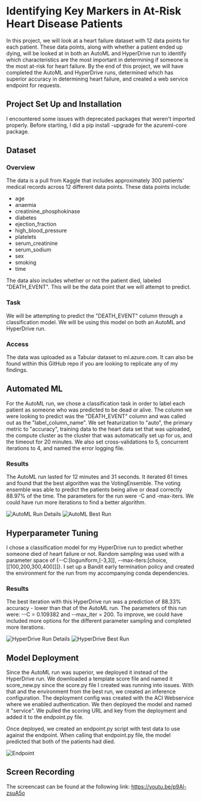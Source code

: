# Identifying Key Markers in At-Risk Heart Disease Patients

In this project, we will look at a heart failure dataset with 12 data points for each patient. These data points, along with whether a patient ended up dying, will be looked at in both an AutoML and HyperDrive run to identify which characteristics are the most important in determining if someone is the most at-risk for heart failure. By the end of this project, we will have completed the AutoML and HyperDrive runs, determined which has superior accuracy in determining heart failure, and created a web service endpoint for requests.

## Project Set Up and Installation
I encountered some issues with deprecated packages that weren't imported properly. Before starting, I did a pip install -upgrade for the azureml-core package.

## Dataset

### Overview
The data is a pull from Kaggle that includes approximately 300 patients' medical records across 12 different data points. These data points include:
- age
- anaemia
- creatinine_phosphokinase
- diabetes
- ejection_fraction
- high_blood_pressure
- platelets
- serum_creatinine
- serum_sodium
- sex
- smoking
- time

The data also includes whether or not the patient died, labeled "DEATH_EVENT". This will be the data point that we will attempt to predict.

### Task
We will be attempting to predict the "DEATH_EVENT" column through a classification model. We will be using this model on both an AutoML and HyperDrive run.

### Access
The data was uploaded as a Tabular dataset to ml.azure.com. It can also be found within this GitHub repo if you are looking to replicate any of my findings.

## Automated ML
For the AutoML run, we chose a classification task in order to label each patient as someone who was predicted to be dead or alive. The column we were looking to predict was the "DEATH_EVENT" column and was called out as the "label_column_name". We set featurization to "auto", the primary metric to "accuracy", training data to the heart data set that was uploaded, the compute cluster as the cluster that was automatically set up for us, and the timeout for 20 minutes. We also set cross-validations to 5, concurrent iterations to 4, and named the error logging file.

### Results
The AutoML run lasted for 12 minutes and 31 seconds. It iterated 61 times and found that the best algorithm was the VotingEnsemble. The voting ensemble was able to predict the patients being alive or dead correctly 88.97% of the time. The parameters for the run were -C and -max-iters. We could have run more iterations to find a better algorithm.

![AutoML Run Details](https://github.com/gbnuhg/udacity_ml_nano_capstone/assets/132493261/864c46a9-0c1b-4602-b462-fbb36ba6da61)
![AutoML Best Run](https://github.com/gbnuhg/udacity_ml_nano_capstone/assets/132493261/7d576868-b482-457e-9976-26f643ad0462)

## Hyperparameter Tuning
I chose a classification model for my HyperDrive run to predict whether someone died of heart failure or not. Random sampling was used with a parameter space of {--C:[loguniform,[-3,3]], --max-iters:[choice,[[100,200,300,400]]]}. I set up a Bandit early termination policy and created the environment for the run from my accompanying conda dependencies.

### Results
The best iteration with this HyperDrive run was a prediction of 88.33% accuracy - lower than that of the AutoML run. The parameters of this run were: --C = 0.109382 and --max_iter = 200. To improve, we could have included more options for the different parameter sampling and completed more iterations.

![HyperDrive Run Details](https://github.com/gbnuhg/udacity_ml_nano_capstone/assets/132493261/2a70742b-70a9-43af-93f0-a3f79e858e93)
![HyperDrive Best Run](https://github.com/gbnuhg/udacity_ml_nano_capstone/assets/132493261/241f3aa8-0699-46b5-b372-b2b86eeb77ec)

## Model Deployment
Since the AutoML run was superior, we deployed it instead of the HyperDrive run. We downloaded a template score file and named it score_new.py since the score.py file I created was running into issues. With that and the environment from the best run, we created an inference configuration. The deployment config was created with the ACI Webservice where we enabled authentication. We then deployed the model and named it "service". We pulled the scoring URL and key from the deployment and added it to the endpoint.py file.

Once deployed, we created an endpoint.py script with test data to use against the endpoint. When calling that endpoint.py file, the model predicted that both of the patients had died.

![Endpoint](https://github.com/gbnuhg/udacity_ml_nano_capstone/assets/132493261/e52238fe-a7b5-47f2-8d9a-2c6bd4416b33)

## Screen Recording
The screencast can be found at the following link: https://youtu.be/p9Al-zsuA5o
